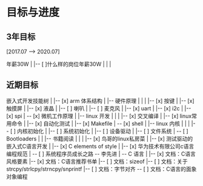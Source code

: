 
目标与进度
========================================

3年目标
-----------------------

[2017.07 --> 2020.07]

年薪30W
    |
    |-- [ ]什么样的岗位年薪30W
    |
    |
    |

近期目标
-----------------------

嵌入式开发技能树
    |
    |-- [x] arm 体系结构
    |
    |-- 硬件原理
    |   |
    |   |-- [x] 按键
    |   |-- [x] 触摸屏
    |   |-- [x] 液晶
    |   |-- [ ] 喇叭
    |   |-- [ ] 麦克风
    |   |-- [x] uart
    |   |-- [x] i2c
    |   |-- [x] spi
    |   \-- [x] 微机工作原理
    |
    |-- linux 开发
    |   |
    |   |-- [x] 交叉编译
    |   |-- [x] linux常用命令
    |   |-- [x] 自动化测试
    |   |-- [x] Makefile
    |   \-- [x] shell
    |
    |-- linux 内核
    |   |
    |   |-- [ ] 内核初始化
    |   |-- [ ] 系统初始化
    |   |-- [ ] 设备驱动
    |   |-- [ ] 文件系统
    |   \-- [ ] Bootloaders
    |
    |
    |-- 书籍阅读
    |   |
    |   |-- [x] 鸟哥的linux私房菜
    |   |-- [x] 测试驱动的嵌入式C语言开发
    |   |-- [x] C elements of style
    |   |-- [x] 华为技术有限公司c语言编程规范
    |   \-- [ ] 系统程序员成长之路 -- 李先进
    |
    \-- C 语言
        |
        |-- [x] 文档：C语言风格要素
        |-- [x] 文档：C语言推荐书单
        |-- [ ] 文档：sizeof
        |-- [ ] 文档：关于strcpy/strlcpy/strncpy/snprintf 
        |-- [ ] 文档：字节对齐
        \-- [ ] 文档：C语言的面象对象编程


